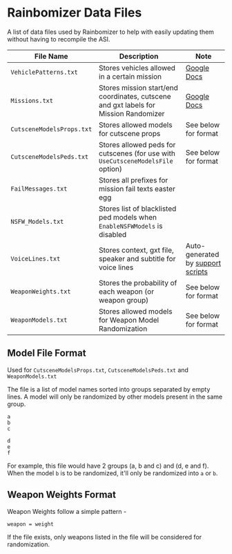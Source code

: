 # Rainbomizer Data Files

A list of data files used by Rainbomizer to help with easily updating them without having to recompile the ASI. 

| File Name                 | Description                                                                          | Note                                                                                                                |
| ---                       | ---                                                                                  | ---                                                                                                                 |
| `VehiclePatterns.txt`     | Stores vehicles allowed in a certain mission                                         | [Google Docs](https://docs.google.com/spreadsheets/d/1vgijmH4sT0DpAnCCNmFPKjjYkFesiieEB8muEMEyfwA/edit?usp=sharing) |
| `Missions.txt`            | Stores mission start/end coordinates, cutscene and gxt labels for Mission Randomizer | [Google Docs](https://docs.google.com/spreadsheets/d/1zBCFoTVcCJRXMwwefBN_hGLUJGytheSdyPwoZshZ6zM/edit?usp=sharing) |
| `CutsceneModelsProps.txt` | Stores allowed models for cutscene props                                             | See below for format                                                                                                |
| `CutsceneModelsPeds.txt`  | Stores allowed peds for cutscenes (for use with `UseCutsceneModelsFile` option)      | See below for format                                                                                                |
| `FailMessages.txt`        | Stores all prefixes for mission fail texts easter egg                                |                                                                                                                     |
| `NSFW_Models.txt`         | Stores list of blacklisted ped models when `EnableNSFWModels` is disabled            |                                                                                                                     |
| `VoiceLines.txt`          | Stores context, gxt file, speaker and subtitle for voice lines                       | Auto-generated by [support scripts](https://github.com/Parik27/V.Rainbomizer/tree/master/scripts)                   |
| `WeaponWeights.txt`       | Stores the probability of each weapon (or weapon group)                              | See below for format                                                                                                |
| `WeaponModels.txt`        | Stores allowed models for Weapon Model Randomization                                 | See below for format                                                                                                |

## Model File Format

Used for `CutsceneModelsProps.txt`, `CutsceneModelsPeds.txt` and `WeaponModels.txt`

The file is a list of model names sorted into groups separated by empty lines. A model will only be randomized by other models present in the same group.

```
a
b
c

d
e
f
```
For example, this file would have 2 groups (a, b and c) and (d, e and f). When the model `b` is to be randomized, it'll only be randomized into `a` or `b`.

## Weapon Weights Format

Weapon Weights follow a simple pattern - 

```
weapon = weight
```

If the file exists, only weapons listed in the file will be considered for randomization.
